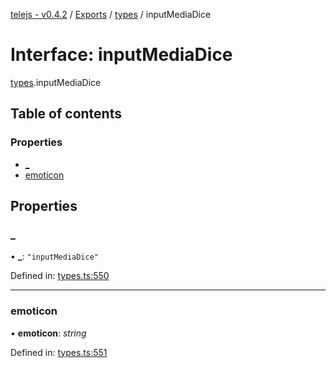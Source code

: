 [telejs - v0.4.2](../README.md) / [Exports](../modules.md) / [types](../modules/types.md) / inputMediaDice

# Interface: inputMediaDice

[types](../modules/types.md).inputMediaDice

## Table of contents

### Properties

- [\_](types.inputmediadice.md#_)
- [emoticon](types.inputmediadice.md#emoticon)

## Properties

### \_

• **\_**: ``"inputMediaDice"``

Defined in: [types.ts:550](https://github.com/telejs/telejs/blob/64a8dcf/src/types.ts#L550)

___

### emoticon

• **emoticon**: *string*

Defined in: [types.ts:551](https://github.com/telejs/telejs/blob/64a8dcf/src/types.ts#L551)
